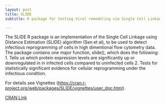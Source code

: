 ```yaml
---
layout: post
title: SLIDE
subtitle: R package for testing Viral remodeling via Single Cell Linkage Distance Estimation

---
```


The SLIDE R package is an implementation of the Single Cell Linkage using Distance Estimation (SLIDE) algorithm (Sen et al), to be used to detect infectious reprogramming of cells in high dimentional flow cytometry data. The package contains one major function, slide(), which does the following: 1. Tells us which protein expression levels are significantly up or downregulated in in infected cells compared to uninfected cells 2. Tests for statistically significant evidence for cellular reprogramming under the infectious condition.

For details see Vignettes (https://cran.r-project.org/web/packages/SLIDE/vignettes/user_doc.html). 

[CRAN Link](https://cran.r-project.org/web/packages/SLIDE/index.html)


